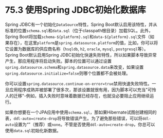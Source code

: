 # 75.3 使用Spring JDBC初始化数据库

Spring JDBC有一个初始化`DataSource`特性，Spring Boot默认启用该特性，并从标准的位置`schema.sql`和`data.sql`（位于classpath根目录）加载SQL。此外，Spring Boot将加载`schema-${platform}.sql`和`data-${platform}.sql`文件（如果存在），在这里`platform`是`spring.datasource.platform`的值，比如，你可以将它设置为数据库的供应商名称（`hsqldb`, `h2`, `oracle`, `mysql`, `postgresql`等）。Spring Boot默认启用Spring JDBC初始化快速失败特性，所以如果脚本导致异常产生，那应用程序将启动失败。脚本的位置可以通过设置`spring.datasource.schema`和`spring.datasource.data`来改变，如果设置`spring.datasource.initialize=false`则哪个位置都不会被处理。

你可以设置`spring.datasource.continue-on-error=true`禁用快速失败特性。一旦应用程序成熟并被部署了很多次，那该设置就很有用，因为脚本可以充当"可怜人的迁移"-例如，插入失败时意味着数据已经存在，也就没必要阻止应用继续运行。

如果你想要在一个JPA应用中使用`schema.sql`，那如果Hibernate试图创建相同的表，`ddl-auto=create-drop`将导致错误产生。为了避免那些错误，可以将`ddl-auto`设置为“”（推荐）或`none`。不管是否使用`ddl-auto=create-drop`，你总可以使用`data.sql`初始化新数据。

